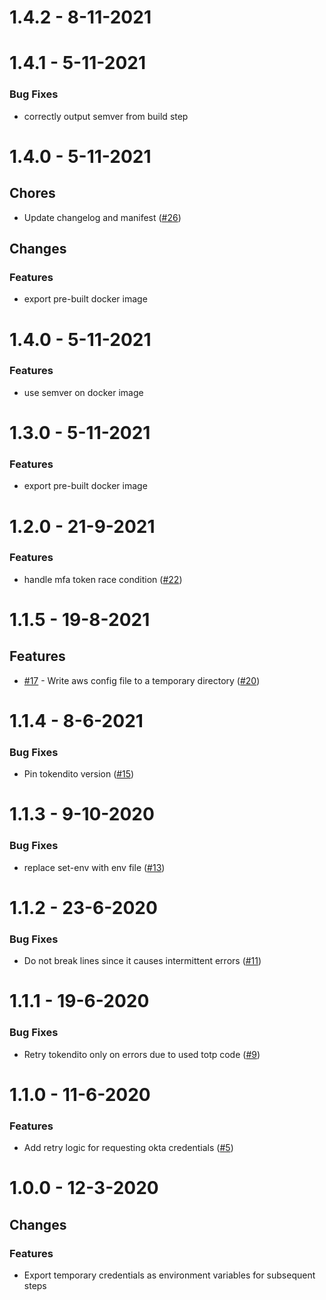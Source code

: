 # 1.4.2 - 8-11-2021

# 1.4.1 - 5-11-2021
### Bug Fixes
    
- correctly output semver from build step

# 1.4.0 - 5-11-2021

## Chores

- Update changelog and manifest ([#26](https://github.com/mrchief/aws-creds-okta/issues26))

## Changes

### Features
    
- export pre-built docker image

# 1.4.0 - 5-11-2021
### Features
    
- use semver on docker image

# 1.3.0 - 5-11-2021
### Features
    
- export pre-built docker image

# 1.2.0 - 21-9-2021
### Features
    
- handle mfa token race condition ([#22](https://github.com/mrchief/aws-creds-okta/issues22))

# 1.1.5 - 19-8-2021

## Features

- [#17](https://github.com/mrchief/aws-creds-okta/issues17) - Write aws config file to a temporary directory ([#20](https://github.com/mrchief/aws-creds-okta/issues20))

# 1.1.4 - 8-6-2021
### Bug Fixes
    
- Pin tokendito version ([#15](https://github.com/mrchief/aws-creds-okta/issues15))

# 1.1.3 - 9-10-2020
### Bug Fixes
    
- replace set-env with env file ([#13](https://github.com/mrchief/aws-creds-okta/issues13))

# 1.1.2 - 23-6-2020
### Bug Fixes
    
- Do not break lines since it causes intermittent errors ([#11](https://github.com/mrchief/aws-creds-okta/issues11))

# 1.1.1 - 19-6-2020
### Bug Fixes
    
- Retry tokendito only on errors due to used totp code ([#9](https://github.com/mrchief/aws-creds-okta/issues9))

# 1.1.0 - 11-6-2020
### Features
    
- Add retry logic for requesting okta credentials ([#5](https://github.com/mrchief/aws-creds-okta/issues5))

# 1.0.0 - 12-3-2020

## Changes

### Features

- Export temporary credentials as environment variables for subsequent steps
